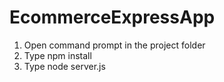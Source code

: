 ﻿# EcommerceExpressApp


1. Open command prompt in the project folder
2. Type npm install
3. Type node server.js
